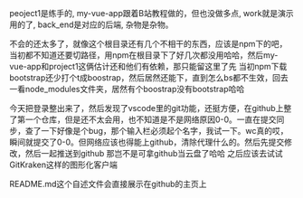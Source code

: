 peoject1是练手的,
my-vue-app跟着B站教程做的，但也没做多点,
work就是演示用的了,
back_end是对应的后端,
杂物是杂物。

不会的还太多了，就像这个根目录还有几个不相干的东西，应该是npm下的吧，当初都不知道还要切路径，用npm在根目录下了好几次都没用哈哈，然后my-vue-app和project1这俩估计还和他们有依赖，那只能留这里了先
当初npm下载bootstrap还少打个t成boostrap，然后居然还能下，直到怎么bs都不生效，回去一看node_modules文件夹，居然有个boostrap没有bootstrap哈哈

今天把登录整出来了，然后发现了vscode里的git功能，还挺方便，在github上整了第一个仓库，但是还不太会用，也不知道是不是网络原因0-0。一直在提交同步，查了一下好像是个bug，那个输入栏必须起个名字，我试一下。wc真的哎，瞬间就提交了0-0。但网络应该也得能上github，清除代理什么的。然后先提交修改，然后一起推送到github
那岂不是可拿github当云盘了哈哈
之后应该去试试GitKraken这样的图形化客户端

README.md这个自述文件会直接展示在github的主页上